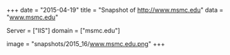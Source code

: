 
+++
date = "2015-04-19"
title = "Snapshot of http://www.msmc.edu"
data = "www.msmc.edu"

Server = ["IIS"]
domain = ["msmc.edu"]

  image = "snapshots/2015_16/www.msmc.edu.png"
+++
#
